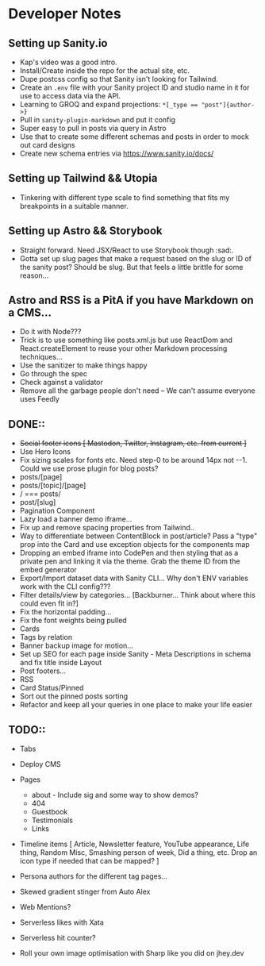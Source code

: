 # Developer Notes

## Setting up Sanity.io
- Kap's video was a good intro.
- Install/Create inside the repo for the actual site, etc.
- Dupe postcss config so that Sanity isn't looking for Tailwind.
- Create an `.env` file with your Sanity project ID and studio name in it for use to access data via the API.
- Learning to GROQ and expand projections: `*[_type == "post"]{author->}`
- Pull in `sanity-plugin-markdown` and put it config
- Super easy to pull in posts via query in Astro
- Use that to create some different schemas and posts in order to mock out card designs
- Create new schema entries via https://www.sanity.io/docs/

## Setting up Tailwind && Utopia
- Tinkering with different type scale to find something that fits my breakpoints in a suitable manner.

## Setting up Astro && Storybook
- Straight forward. Need JSX/React to use Storybook though :sad:.
- Gotta set up slug pages that make a request based on the slug or ID of the sanity post? Should be slug. But that feels a little brittle for some reason...

## Astro and RSS is a PitA if you have Markdown on a CMS...
- Do it with Node???
- Trick is to use something like posts.xml.js but use ReactDom and React.createElement to reuse your other Markdown processing techniques...
- Use the sanitizer to make things happy
- Go through the spec
- Check against a validator
- Remove all the garbage people don't need – We can't assume everyone uses Feedly

## DONE::
- ~~Social footer icons [ Mastodon, Twitter, Instagram, etc. from current ]~~
- Use Hero Icons
- Fix sizing scales for fonts etc. Need step-0 to be around 14px not --1. Could we use prose plugin for blog posts?
- posts/[page]
- posts/[topic]/[page]
- / === posts/
- post/[slug]
- Pagination Component
- Lazy load a banner demo iframe...
- Fix up and remove spacing properties from Tailwind..
- Way to differentiate between ContentBlock in post/article? Pass a "type" prop into the Card and use exception objects for the components map
- Dropping an embed iframe into CodePen and then styling that as a private pen and linking it via the theme. Grab the theme ID from the embed generator
- Export/Import dataset data with Sanity CLI... Why don't ENV variables work with the CLI config???
- Filter details/view by categories... [Backburner... Think about where this could even fit in?]
- Fix the horizontal padding...
- Fix the font weights being pulled
- Cards
- Tags by relation
- Banner backup image for motion...
- Set up SEO for each page inside Sanity - Meta Descriptions in schema and fix title inside Layout
- Post footers...
- RSS 
- Card Status/Pinned
- Sort out the pinned posts sorting
- Refactor and keep all your queries in one place to make your life easier

## TODO::
- Tabs
- Deploy CMS
- Pages
  - about - Include sig and some way to show demos?
  - 404
  - Guestbook
  - Testimonials
  - Links
- Timeline items [ Article, Newsletter feature, YouTube appearance, Life thing, Random Misc, Smashing person of week, Did a thing, etc. Drop an icon type if needed that can be mapped? ]
- Persona authors for the different tag pages...

- Skewed gradient stinger from Auto Alex
- Web Mentions?
- Serverless likes with Xata
- Serverless hit counter?
- Roll your own image optimisation with Sharp like you did on jhey.dev